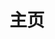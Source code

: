 ---
home: true
icon: home
title: 主页
heroImage: /logo.svg
bgImage: https://theme-hope-assets.vuejs.press/bg/6-light.svg
bgImageDark: https://theme-hope-assets.vuejs.press/bg/6-dark.svg
bgImageStyle:
  background-attachment: fixed
heroText: 编程时光
tagline: 致力于帮助读者学习和进阶
actions:
  - text: 使用指南 💡
    link: ./base/
    type: primary

  - text: 开始阅读
    link: ./base/



highlights:

  - header: 关于编程时光
    description: 持续推出 《现代高级Javascript教程》，《深入浅出Typescript》，《Dart入门实战》等等精品课程
    image: /assets/image/wx.png
    bgImage: https://theme-hope-assets.vuejs.press/bg/4-light.svg
    bgImageDark: https://theme-hope-assets.vuejs.press/bg/4-dark.svg
    highlights:
      - title: 《现代高级JavaScript教程》
        icon: dumbbell
        details: 课程旨在帮助学习者进阶JavaScript编程，涵盖现代JavaScript的高级概念和技术，包括异步编程、函数式编程、模块化开发、ES6+语法等。通过实际项目示例和练习，学习者将深入了解如何在JavaScript中构建高质量的应用程序。
        link: https://www.coding-time.cn

      - title: 《深入浅出TypeScript》
        icon: sitemap
        details: 这门课程专注于TypeScript编程语言，它是JavaScript的超集，为JavaScript开发者提供了静态类型检查和更强大的工具支持。课程将深入讲解TypeScript的语法、类型系统、面向对象编程、模块化开发等内容，并通过实际案例和练习帮助学习者掌握使用TypeScript构建可扩展应用程序的技巧。
        link: https://www.coding-time.cn

      - title: 《Dart入门实战》
        icon: rss
        details: Dart是一种可用于构建Web、移动和桌面应用程序的开发语言。该课程将引导学习者快速入门Dart编程，并教授使用Dart和Flutter框架开发跨平台移动应用的基础知识。学习者将学习Dart的语法、面向对象编程、Flutter UI开发等，通过实战项目的实践，逐步掌握Dart应用程序开发的技能。
        link:  https://www.coding-time.cn

  - header: 现代Javascript高级教程
    image: /assets/image/box.svg
    bgImage: https://theme-hope-assets.vuejs.press/bg/3-light.svg
    bgImageDark: https://theme-hope-assets.vuejs.press/bg/3-dark.svg
    highlights:
      - title: ECMAScript 6+（ES6+）：详细介绍ES6及其后续版本中引入的新特性，如箭头函数、解构赋值、模板字面量、迭代器等。同时，还介绍了ES模块化以及模块加载器的使用。

      - title: 异步编程：讲解JavaScript中的异步编程模式和技术，包括回调函数、Promise、Async/Await和Generator函数。这些技术可以帮助您更好地处理异步操作和处理复杂的并发流程。

      - title: 函数式编程：介绍函数式编程的基本原则和概念，并演示如何在JavaScript中应用函数式编程的技术。包括高阶函数、纯函数、函数组合等内容。

      - title: 面向对象编程：探讨JavaScript中的面向对象编程范式，包括原型继承、类、封装、继承和多态等概念。同时还介绍了ES6中新增的类语法和模块化的支持。

copyright: false
footer:  版权所有 © 2023-present linwu
---
